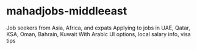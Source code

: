 # mahadjobs-middleeast
Job seekers from Asia, Africa, and expats  Applying to jobs in UAE, Qatar, KSA, Oman, Bahrain, Kuwait  With Arabic UI options, local salary info, visa tips
